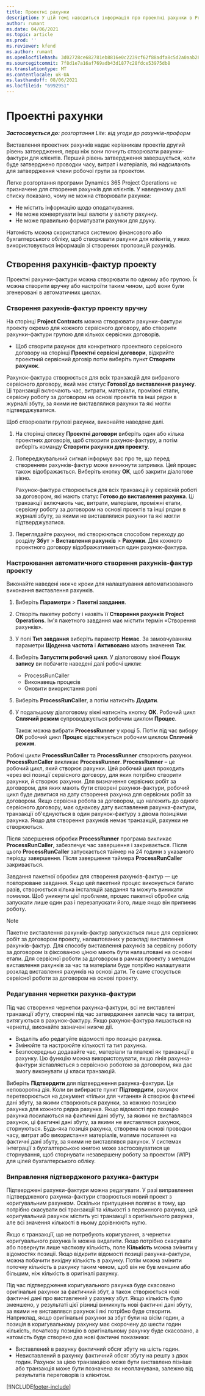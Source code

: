 ```yaml
---
title: Проектні рахунки
description: У цій темі наводиться інформація про проектні рахунки в Project Operations.
author: rumant
ms.date: 04/06/2021
ms.topic: article
ms.prod: ''
ms.reviewer: kfend
ms.author: rumant
ms.openlocfilehash: 3d02728ce682781eb8816e0c2239cf62f88adfa8c5d2a0aab280be053c2a5ae6
ms.sourcegitcommit: 7f8d1e7a16af769adb43d1877c28fdce53975db8
ms.translationtype: MT
ms.contentlocale: uk-UA
ms.lasthandoff: 08/06/2021
ms.locfileid: "6992951"
---
```

# <a name="proforma-project-pnvoices"></a>Проектні рахунки

_**Застосовується до:** розгортання Lite: від угоди до рахунків-проформ_

Виставлення проектних рахунків надає керівникам проектів другий рівень затвердження, перш ніж вони почнуть створювати рахунки-фактури для клієнтів. Перший рівень затвердження завершується, коли буде затверджено проводки часу, витрат і матеріалів, які надсилають для затвердження члени робочої групи за проектом.

Легке розгортання програми Dynamics 365 Project Operations не призначене для створення рахунків для клієнтів. У наведеному далі списку показано, чому не можна створювати рахунки:

- Не містить інформацію щодо оподаткування.
- Не може конвертувати інші валюти у валюту рахунку.
- Не може правильно форматувати рахунки для друку.

Натомість можна скористатися системою фінансового або бухгалтерського обліку, щоб створювати рахунки для клієнтів, у яких використовується інформація зі створених пропозицій рахунків.

## <a name="creating-project-invoices"></a>Створення рахунків-фактур проекту

Проектні рахунки-фактури можна створювати по одному або групою. Їх можна створити вручну або настроїти таким чином, щоб вони були згенеровані в автоматичних циклах.

### <a name="manually-create-project-invoices"></a>Створення рахунків-фактур проекту вручну 

На сторінці **Project Contracts** можна створювати рахунки-фактури проекту окремо для кожного сервісного договору, або створити рахунки-фактури групою для кількох сервісних договорів.

   - Щоб створити рахунок для конкретного проектного сервісного договору на сторінці **Проектні сервісні договори**, відкрийте проектний сервісний договір потім виберіть пункт **Створити рахунок**.

   Рахунок-фактура створюється для всіх транзакцій для вибраного сервісного договору, який має статус **Готової до виставлення рахунку**. Ці транзакції включають час, витрати, матеріали, проміжні етапи, сервісну роботу за договором на основі проектів та інші рядки в журналі збуту, за якими не виставлялися рахунки та які могли підтверджуватися.

Щоб створювати групові рахунки, виконайте наведене далі.

1. На сторінці списку **Проектні договори** виберіть один або кілька проектних договорів, щоб створити рахунок-фактуру, а потім виберіть команду **Створити рахунки для проекту**.
2. Попереджувальний сигнал інформує вас про те, що перед створенням рахунків-фактур може виникнути затримка. Цей процес також відображається. Виберіть кнопку **ОК**, щоб закрити діалогове вікно.

   Рахунок-фактура створюється для всіх транзакцій у сервісній роботі за договором, які мають статус **Готово до виставлення рахунка**. Ці транзакції включають час, витрати, матеріали, проміжні етапи, сервісну роботу за договором на основі проектів та інші рядки в журналі збуту, за якими не виставлялися рахунки та які могли підтверджуватися.

3. Переглядайте рахунки, які створюються способом переходу до розділу **Збут** \> **Виставлення рахунків** \> **Рахунки**. Для кожного проектного договору відображатиметься один рахунок-фактура.

### <a name="set-up-automated-creation-of-project-invoices"></a>Настроювання автоматичного створення рахунків-фактур проекту 

Виконайте наведені нижче кроки для налаштування автоматизованого виконання виставлення рахунків.

1. Виберіть **Параметри** \> **Пакетні завдання**.
2. Створіть пакетну роботу і назвіть її **Створення рахунків Project Operations**. Ім'я пакетного завдання має містити термін «Створення рахунків».
3. У полі **Тип завдання** виберіть параметр **Немає**. За замовчуванням параметри **Щоденна частота** і **Активовано** мають значення **Так**.
4. Виберіть **Запустити робочий цикл**. У діалоговому вікні **Пошук запису** ви побачите наведені далі робочі цикли:

    - ProcessRunCaller
    - Виконавець процесів
    - Оновити використання ролі

5. Виберіть **ProcessRunCaller**, а потім натисніть **Додати**.
6. У подальшому діалоговому вікні натисніть кнопку **ОК**. Робочий цикл **Сплячий режим** супроводжується робочим циклом **Процес**.

    Також можна вибрати **ProcessRunner** у кроці 5. Потім під час вибору **ОК** робочий цикл **Процес** відстежується робочим циклом **Сплячий режим**.

Робочі цикли **ProcessRunCaller** та **ProcessRunner** створюють рахунки. **ProcessRunCaller** викликає **ProcessRunner**. **ProcessRunner** – це робочий цикл, який створює рахунки. Цей робочий цикл проходить через всі позиції сервісного договору, для яких потрібно створити рахунки, й створює рахунки. Для визначення сервісних робіт за договором, для яких мають бути створені рахунки-фактури, робочий цикл буде дивитися на дату створення рахунка для сервісних робіт за договором. Якщо сервісна робота за договором, що належить до одного сервісного договору, має однакову дату виставлення рахунка-фактури, транзакції об'єднуються в один рахунок-фактуру з двома позиціями рахунка. Якщо для створення рахунків немає транзакцій, рахунки не створюються.

Після завершення обробки **ProcessRunner** програма викликає **ProcessRunCaller**, забезпечує час завершення і закривається. Після цього **ProcessRunCaller** запускається таймер на 24 години з указаного періоду завершення. Після завершення таймера **ProcessRunCaller** закривається.

Завдання пакетної обробки для створення рахунків-фактур — це повторюване завдання. Якщо цей пакетний процес виконується багато разів, створюється кілька інсталяцій завдання та можуть виникати помилки. Щоб уникнути цієї проблеми, процес пакетної обробки слід запускати лише один раз і перезапускати його, лише якщо він припиняє роботу.

> [!NOTE]
> Пакетне виставлення рахунків-фактур запускається лише для сервісних робіт за договором проекту, налаштованих у розкладі виставлення рахунків-фактур. Для способу виставлення рахунків за сервісну роботу за договором із фіксованою ціною мають бути налаштовані на основні етапи. Для сервісної роботи за договором в рамках проекту з методом виставлення рахунків за час та матеріали буде потрібно налаштувати розклад виставлення рахунків на основі дати. Те саме стосується сервісної роботи за договором на основі проекту.      
 
### <a name="edit-a-draft-invoice"></a>Редагування чернетки рахунка-фактури

Під час створення чернетки рахунка-фактури, всі не виставлені транзакції збуту, створені під час затвердження записів часу та витрат, витягуються в рахунок-фактуру. Якщо рахунок-фактура лишається на чернетці, виконайте зазначені нижче дії.

- Видаліть або редагуйте відомості про позицію рахунка.
- Змінюйте та настроюйте кількості та тип рахунка.
- Безпосередньо додавайте час, матеріали та платежі як транзакції в рахунку. Цю функцію можна використовувати, якщо лінія рахунка-фактури зіставляється з сервісною роботою за договором, яка дає змогу виконувати ці класи транзакцій.

Виберіть **Підтвердити** для підтвердження рахунка-фактури. Це неповоротна дія. Коли ви вибираєте пункт **Підтвердити**, рахунок перетворюється на документ «тільки для читання» й створює фактичні дані збуту, за якими створюються рахунки, за кожною позицією рахунка для кожного рядка рахунка. Якщо відомості про позицію рахунка посилаються на фактичні дані збуту, за якими не виставлявся рахунок, ці фактичні дані збуту, за якими не виставлявся рахунок, сторнуються. Будь-яка позиція рахунка, створена на основі проводки часу, витрат або використання матеріалів, матиме посилання на фактичні дані збуту, за якими не виставлявся рахунок. У системах інтеграції з бухгалтерською книгою може застосовуватися це сторнування, щоб сторнувати незавершену роботу за проектом (WIP) для цілей бухгалтерського обліку.

### <a name="correct-a-confirmed-invoice"></a>Виправлення підтвердженого рахунка-фактури

Підтверджені рахунки-фактури можна редагувати. У разі виправлення підтвердженого рахунка-фактури створюється новий проект з коригувальним рахунком. Оскільки припущення полягає в тому, що потрібно скасувати всі транзакції та кількості з первинного рахунка, цей коригувальний рахунок містить усі транзакції з оригінального рахунка, але всі значення кількості в ньому дорівнюють нулю.

Якщо є транзакції, що не потребують коригування, з чернетки коригувального рахунка їх можна видалити. Якщо потрібно скасувати або повернути лише часткову кількість, поле **Кількість** можна змінити у відомостях позиції. Якщо відкрити відомості позиції рахунка-фактури, можна побачити вихідну кількість в рахунку. Потім можна змінити поточну кількість в рахунку таким чином, щоб він не був меншим або більшим, ніж кількість в оригіналі рахунку.

Під час підтвердження коригувального рахунка буде скасовано оригінальні рахунки за фактичний збут, а також створюється нові фактичні дані про виставлений у рахунку збут. Якщо кількість було зменшено, у результаті цієї різниці виникнуть нові фактичні дані збуту, за якими не виставлявся рахунок і які потрібно буде створити. Наприклад, якщо оригінальні рахунки за збут були на вісім годин, а позиція в коригувальному рахунку має скорочену до шести годин кількість, початкову позицію в оригінальному рахунку буде скасовано, а натомість буде створено два нові фактичні показники:

- Виставлений в рахунку фактичний обсяг збуту на шість годин.
- Невиставлений в рахунку фактичний обсяг збуту на решту з двох годин. Рахунок за цією транзакцією може бути виставлено пізніше або транзакція може бути позначена як неоплачувана, залежно від результатів переговорів із клієнтом.



[!INCLUDE[footer-include](../../includes/footer-banner.md)]
